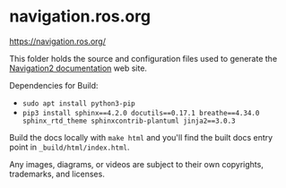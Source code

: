 # navigation.ros.org
https://navigation.ros.org/

This folder holds the source and configuration files used to generate the
[Navigation2 documentation](https://navigation.ros.org) web site.

Dependencies for Build: 
* `sudo apt install python3-pip`
* `pip3 install sphinx==4.2.0 docutils==0.17.1 breathe==4.34.0 sphinx_rtd_theme sphinxcontrib-plantuml jinja2==3.0.3`

Build the docs locally with `make html` and you'll find the built docs entry point in `_build/html/index.html`.

Any images, diagrams, or videos are subject to their own copyrights, trademarks, and licenses. 
